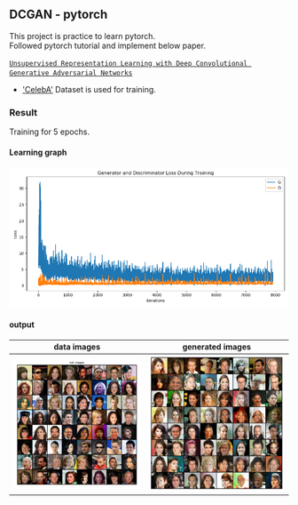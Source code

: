 ## DCGAN - pytorch   
This project is practice to learn pytorch.  
Followed pytorch tutorial and implement below paper.  

[`Unsupervised Representation Learning with Deep Convolutional Generative Adversarial Networks`](https://arxiv.org/pdf/1511.06434)
  
- ['CelebA'](http://mmlab.ie.cuhk.edu.hk/projects/CelebA.html) Dataset is used for training.
  
### Result
Training for 5 epochs.    

#### Learning graph
![graph](https://github.com/hololee/dcgan/blob/master/learning_graph.png?raw=true)  

#### output  
  
|data images|generated images|
|----|----|  
|![out](https://github.com/hololee/dcgan/blob/master/data_img.png?raw=true)|![out](https://github.com/hololee/dcgan/blob/master/output.png?raw=true)|




